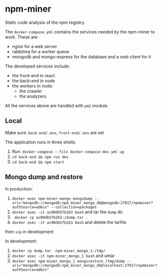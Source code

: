 # npm-miner

Static code analysis of the npm registry.

The `docker-compose.yml` contains the services needed by the npm-miner to work. These are:
- nginx for a web server
- rabbitmq for a worker queue
- mongodb and mongo-express for the database and a web client for it

The developed services include:
- the front-end in react
- the back-end in node
- the workers in node:
    - the crawler
    - the analyzers

All the services above are handled with `pm2` module.

## Local

Make sure: `back-end/.env`, `front-end/.env` are set

The application runs in three shells:
1. Run: `docker-compose --file docker-compose-dev.yml up`
2. `cd back-end && npm run dev`
3. `cd back-end && npm start`

## Mongo dump and restore

In production:

1. `docker exec npm-miner-mongo mongodump --uri="mongodb://mongodb:npm_miner_mongo_db@mongodb:27017/npmminer?authSource=admin" --collection=packages`
2. `docker exec -it ac00db5fb263 bash` and tar the `dump` dir.
3. ` docker cp ac00db5fb263:/dump.tar .`
4. `docker exec -it ac00db5fb263 bash` and delete the tarfile

then `scp` in development

In development:

1. `docker cp dump.tar  npm-miner_mongo_1:/tmp/`
2. `docker exec -it npm-miner_mongo_1 bash` and untar
3. `docker exec npm-miner_mongo_1 mongorestore /tmp/dump --uri="mongodb://mongodb:npm_miner_mongo_db@localhost:27017/npmminer?authSource=admin"`